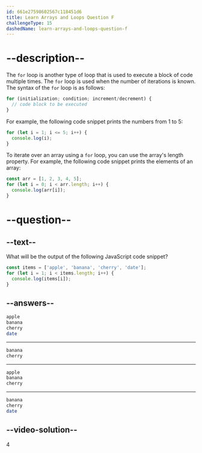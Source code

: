 ```yaml
---
id: 661e27598602567c118451d6
title: Learn Arrays and Loops Question F
challengeType: 15
dashedName: learn-arrays-and-loops-question-f
---
```

# --description--

The `for` loop is another type of loop that is used to execute a block of code multiple times. The `for` loop is used when the number of iterations is known. The syntax of the `for` loop is as follows:

```javascript
for (initialization; condition; increment/decrement) {
  // code block to be executed
}
```

For example, the following code snippet prints the numbers from 1 to 5:

```javascript
for (let i = 1; i <= 5; i++) {
  console.log(i);
}
```

To iterate over an array using a `for` loop, you can use the array's length property. For example, the following code snippet prints the elements of an array:

```javascript
const arr = [1, 2, 3, 4, 5];
for (let i = 0; i < arr.length; i++) {
  console.log(arr[i]);
}
```

# --question--

## --text--

What will be the output of the following JavaScript code snippet?

```javascript
const items = ['apple', 'banana', 'cherry', 'date'];
for (let i = 1; i < items.length; i++) {
  console.log(items[i]);
}
```

## --answers--

```bash
apple
banana
cherry
date
```

---

```bash
banana
cherry
```

---

```bash
apple
banana
cherry
```

---

```bash
banana
cherry
date
```

## --video-solution--

4
